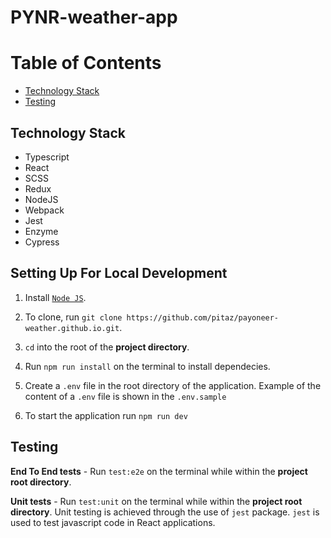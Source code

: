 # PYNR-weather-app

# Table of Contents

- [Technology Stack](#technology-stack)
- [Testing](#testing)

## Technology Stack

- Typescript
- React
- SCSS
- Redux
- NodeJS
- Webpack
- Jest
- Enzyme
- Cypress

## Setting Up For Local Development

1. Install [`Node JS`](https://nodejs.org/en/).
2. To clone, run `git clone https://github.com/pitaz/payoneer-weather.github.io.git`.
3. `cd` into the root of the **project directory**.
4. Run `npm run install` on the terminal to install dependecies.
5. Create a `.env` file in the root directory of the application. Example of the content of a `.env` file is shown in the `.env.sample`

6. To start the application run `npm run dev`


## Testing

**End To End tests** - Run `test:e2e` on the terminal while within the **project root directory**.

**Unit tests** - Run `test:unit` on the terminal while within the **project root directory**. Unit testing is achieved through the use of `jest` package. `jest` is used to test javascript code in React applications.

